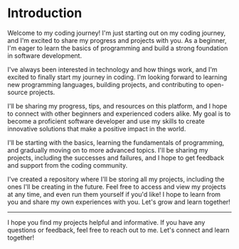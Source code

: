 # Introduction 



Welcome to my coding journey! I'm just starting out on my coding journey, and I'm excited to share my progress and projects with you. As a beginner, I'm eager to learn the basics of programming and build a strong foundation in software development.

I've always been interested in technology and how things work, and I'm excited to finally start my journey in coding. I'm looking forward to learning new programming languages, building projects, and contributing to open-source projects.

I'll be sharing my progress, tips, and resources on this platform, and I hope to connect with other beginners and experienced coders alike. My goal is to become a proficient software developer and use my skills to create innovative solutions that make a positive impact in the world.

I'll be starting with the basics, learning the fundamentals of programming, and gradually moving on to more advanced topics. I'll be sharing my projects, including the successes and failures, and I hope to get feedback and support from the coding community.

I've created a repository where I'll be storing all my projects, including the ones I'll be creating in the future. Feel free to access and view my projects at any time, and even run them yourself if you'd like! I hope to learn from you and share my own experiences with you. Let's grow and learn together!

---

I hope you find my projects helpful and informative. If you have any questions or feedback, feel free to reach out to me. Let's connect and learn together!
